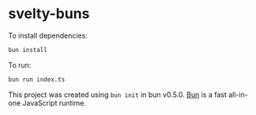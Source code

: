 # svelty-buns

To install dependencies:

```bash
bun install
```

To run:

```bash
bun run index.ts
```

This project was created using `bun init` in bun v0.5.0. [Bun](https://bun.sh) is a fast all-in-one JavaScript runtime.
